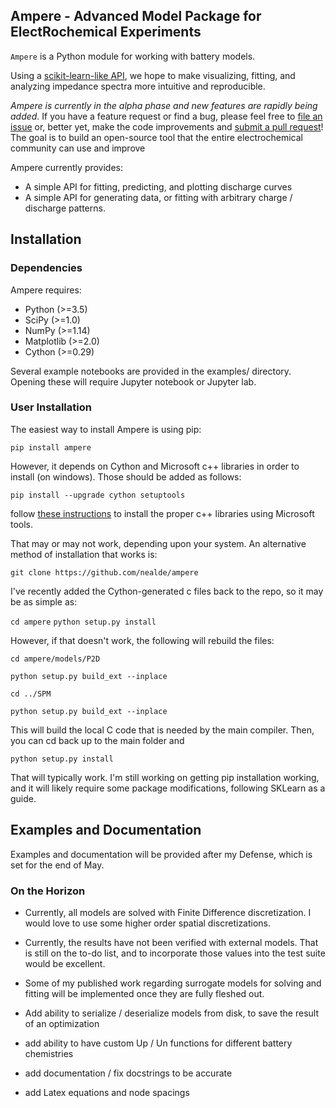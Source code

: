 

<!--
[![Build Status](https://travis-ci.org/ECSHackWeek/impedance.py.svg?branch=master)](https://travis-ci.org/ECSHackWeek/impedance.py)

[![Coverage Status](https://coveralls.io/repos/github/ECSHackWeek/impedance.py/badge.svg?branch=master)](https://coveralls.io/github/ECSHackWeek/impedance.py?branch=master)

[![Documentation Status](https://readthedocs.org/projects/impedancepy/badge/?version=latest)](https://impedancepy.readthedocs.io/en/latest/?badge=latest)
-->


Ampere - Advanced Model Package for ElectRochemical Experiments
------------

`Ampere` is a Python module for working with battery models.

Using a [scikit-learn-like API](https://arxiv.org/abs/1309.0238), we hope to make visualizing, fitting, and analyzing impedance spectra more intuitive and reproducible.

<i>Ampere is currently in the alpha phase and new features are rapidly being added.</i>
If you have a feature request or find a bug, please feel free to [file an issue](https://github.com/nealde/Ampere/issues) or, better yet, make the code improvements and [submit a pull request](https://help.github.com/articles/creating-a-pull-request-from-a-fork/)! The goal is to build an open-source tool that the entire electrochemical community can use and improve

Ampere currently provides:
- A simple API for fitting, predicting, and plotting discharge curves
- A simple API for generating data, or fitting with arbitrary charge / discharge patterns.


## Installation
### Dependencies

Ampere requires:

- Python (>=3.5)
- SciPy (>=1.0)
- NumPy (>=1.14)
- Matplotlib (>=2.0)
- Cython (>=0.29)


Several example notebooks are provided in the examples/ directory. Opening these will require Jupyter notebook or Jupyter lab.

### User Installation

The easiest way to install Ampere is using pip:

`pip install ampere`


However, it depends on Cython and Microsoft c++ libraries in order to install (on windows). Those should be added as follows:

`pip install --upgrade cython setuptools`

follow [these instructions](https://docs.microsoft.com/en-us/answers/questions/136595/error-microsoft-visual-c-140-or-greater-is-require.html) to install the proper c++ libraries using Microsoft tools.

That may or may not work, depending upon your system. An alternative method of installation that works is:

`git clone https://github.com/nealde/ampere`

I've recently added the Cython-generated c files back to the repo, so it may be as simple as:

`cd ampere`
`python setup.py install`

However, if that doesn't work, the following will rebuild the files:

`cd ampere/models/P2D`

`python setup.py build_ext --inplace`

`cd ../SPM`

`python setup.py build_ext --inplace`

This will build the local C code that is needed by the main compiler.  Then, you can cd back up to the main folder and

`python setup.py install`

That will typically work.  I'm still working on getting pip installation working, and it will likely require some package modifications,
following SKLearn as a guide.

## Examples and Documentation

Examples and documentation will be provided after my Defense, which is set for the end of May.

### On the Horizon

- Currently, all models are solved with Finite Difference discretization.  I would love to use some higher order spatial discretizations.
- Currently, the results have not been verified with external models. That is still on the to-do list, and to incorporate those values into the test suite would be excellent.
- Some of my published work regarding surrogate models for solving and fitting will be implemented once they are fully fleshed out.

- Add ability to serialize / deserialize models from disk, to save the result of an optimization
- add ability to have custom Up / Un functions for different battery chemistries
- add documentation / fix docstrings to be accurate
- add Latex equations and node spacings